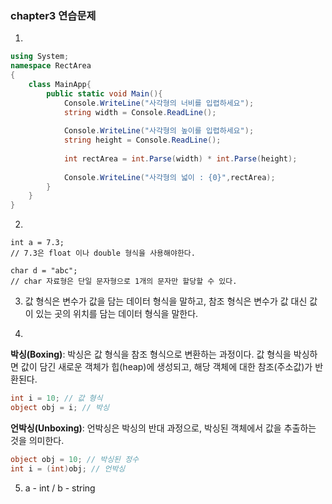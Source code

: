 ### chapter3 연습문제

1.

```csharp
using System;
namespace RectArea
{
    class MainApp{
        public static void Main(){
            Console.WriteLine("사각형의 너비를 입렵하세요");
            string width = Console.ReadLine();
            
            Console.WriteLine("사각형의 높이를 입렵하세요");
            string height = Console.ReadLine();
            
            int rectArea = int.Parse(width) * int.Parse(height);
            
            Console.WriteLine("사각형의 넓이 : {0}",rectArea);
        }   
    }
}
```

2.

```
int a = 7.3; 
// 7.3은 float 이나 double 형식을 사용해야한다.

char d = "abc"; 
// char 자료형은 단일 문자형으로 1개의 문자만 할당할 수 있다.
```

3. 값 형식은 변수가 값을 담는 데이터 형식을 말하고, 참조 형식은 변수가 값 대신 값이 있는 곳의 위치를 담는 데이터 형식을 말한다.

4.

**박싱(Boxing)**: 박싱은 값 형식을 참조 형식으로 변환하는 과정이다. 값 형식을 박싱하면 값이 담긴 새로운 객체가 힙(heap)에 생성되고, 해당 객체에 대한 참조(주소값)가 반환된다.

```csharp
int i = 10; // 값 형식
object obj = i; // 박싱
```

**언박싱(Unboxing)**: 언박싱은 박싱의 반대 과정으로, 박싱된 객체에서 값을 추출하는 것을 의미한다.

```csharp
object obj = 10; // 박싱된 정수
int i = (int)obj; // 언박싱
```

5.    a - int   /  b - string

